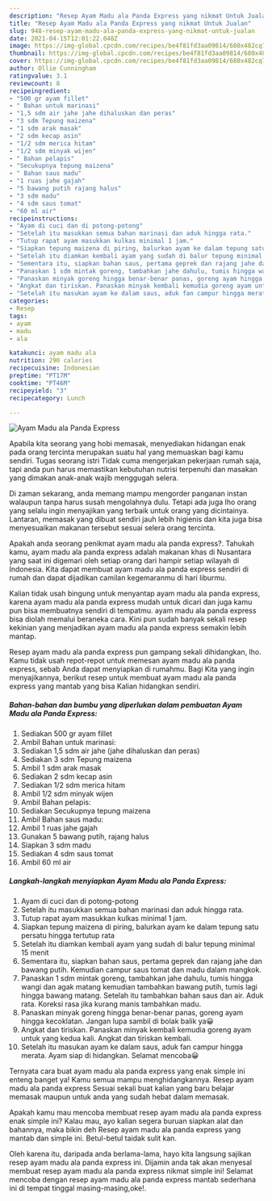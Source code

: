 ```yaml
---
description: "Resep Ayam Madu ala Panda Express yang nikmat Untuk Jualan"
title: "Resep Ayam Madu ala Panda Express yang nikmat Untuk Jualan"
slug: 948-resep-ayam-madu-ala-panda-express-yang-nikmat-untuk-jualan
date: 2021-04-15T12:01:22.048Z
image: https://img-global.cpcdn.com/recipes/be4f81fd3aa09814/680x482cq70/ayam-madu-ala-panda-express-foto-resep-utama.jpg
thumbnail: https://img-global.cpcdn.com/recipes/be4f81fd3aa09814/680x482cq70/ayam-madu-ala-panda-express-foto-resep-utama.jpg
cover: https://img-global.cpcdn.com/recipes/be4f81fd3aa09814/680x482cq70/ayam-madu-ala-panda-express-foto-resep-utama.jpg
author: Ollie Cunningham
ratingvalue: 3.1
reviewcount: 8
recipeingredient:
- "500 gr ayam fillet"
- " Bahan untuk marinasi"
- "1,5 sdm air jahe jahe dihaluskan dan peras"
- "3 sdm Tepung maizena"
- "1 sdm arak masak"
- "2 sdm kecap asin"
- "1/2 sdm merica hitam"
- "1/2 sdm minyak wijen"
- " Bahan pelapis"
- "Secukupnya tepung maizena"
- " Bahan saus madu"
- "1 ruas jahe gajah"
- "5 bawang putih rajang halus"
- "3 sdm madu"
- "4 sdm saus tomat"
- "60 ml air"
recipeinstructions:
- "Ayam di cuci dan di potong-potong"
- "Setelah itu masukkan semua bahan marinasi dan aduk hingga rata."
- "Tutup rapat ayam masukkan kulkas minimal 1 jam."
- "Siapkan tepung maizena di piring, balurkan ayam ke dalam tepung satu persatu hingga tertutup rata"
- "Setelah itu diamkan kembali ayam yang sudah di balur tepung minimal 15 menit"
- "Sementara itu, siapkan bahan saus, pertama geprek dan rajang jahe dan bawang putih. Kemudian campur saus tomat dan madu dalam mangkok."
- "Panaskan 1 sdm mintak goreng, tambahkan jahe dahulu, tumis hingga wangi dan agak matang kemudian tambahkan bawang putih, tumis lagi hingga bawang matang. Setelah itu tambahkan bahan saus dan air. Aduk rata. Koreksi rasa jika kurang manis tambahkan madu."
- "Panaskan minyak goreng hingga benar-benar panas, goreng ayam hingga kecoklatan. Jangan lupa sambil di bolak balik ya😀"
- "Angkat dan tiriskan. Panaskan minyak kembali kemudia goreng ayam untuk yang kedua kali. Angkat dan tiriskan kembali."
- "Setelah itu masukan ayam ke dalam saus, aduk fan campur hingga merata. Ayam siap di hidangkan. Selamat mencoba😀"
categories:
- Resep
tags:
- ayam
- madu
- ala

katakunci: ayam madu ala 
nutrition: 290 calories
recipecuisine: Indonesian
preptime: "PT17M"
cooktime: "PT46M"
recipeyield: "3"
recipecategory: Lunch

---
```



![Ayam Madu ala Panda Express](https://img-global.cpcdn.com/recipes/be4f81fd3aa09814/680x482cq70/ayam-madu-ala-panda-express-foto-resep-utama.jpg)

Apabila kita seorang yang hobi memasak, menyediakan hidangan enak pada orang tercinta merupakan suatu hal yang memuaskan bagi kamu sendiri. Tugas seorang istri Tidak cuma mengerjakan pekerjaan rumah saja, tapi anda pun harus memastikan kebutuhan nutrisi terpenuhi dan masakan yang dimakan anak-anak wajib menggugah selera.

Di zaman  sekarang, anda memang mampu mengorder panganan instan walaupun tanpa harus susah mengolahnya dulu. Tetapi ada juga lho orang yang selalu ingin menyajikan yang terbaik untuk orang yang dicintainya. Lantaran, memasak yang dibuat sendiri jauh lebih higienis dan kita juga bisa menyesuaikan makanan tersebut sesuai selera orang tercinta. 



Apakah anda seorang penikmat ayam madu ala panda express?. Tahukah kamu, ayam madu ala panda express adalah makanan khas di Nusantara yang saat ini digemari oleh setiap orang dari hampir setiap wilayah di Indonesia. Kita dapat membuat ayam madu ala panda express sendiri di rumah dan dapat dijadikan camilan kegemaranmu di hari liburmu.

Kalian tidak usah bingung untuk menyantap ayam madu ala panda express, karena ayam madu ala panda express mudah untuk dicari dan juga kamu pun bisa membuatnya sendiri di tempatmu. ayam madu ala panda express bisa diolah memalui beraneka cara. Kini pun sudah banyak sekali resep kekinian yang menjadikan ayam madu ala panda express semakin lebih mantap.

Resep ayam madu ala panda express pun gampang sekali dihidangkan, lho. Kamu tidak usah repot-repot untuk memesan ayam madu ala panda express, sebab Anda dapat menyiapkan di rumahmu. Bagi Kita yang ingin menyajikannya, berikut resep untuk membuat ayam madu ala panda express yang mantab yang bisa Kalian hidangkan sendiri.

<!--inarticleads1-->

##### Bahan-bahan dan bumbu yang diperlukan dalam pembuatan Ayam Madu ala Panda Express:

1. Sediakan 500 gr ayam fillet
1. Ambil  Bahan untuk marinasi:
1. Sediakan 1,5 sdm air jahe (jahe dihaluskan dan peras)
1. Sediakan 3 sdm Tepung maizena
1. Ambil 1 sdm arak masak
1. Sediakan 2 sdm kecap asin
1. Sediakan 1/2 sdm merica hitam
1. Ambil 1/2 sdm minyak wijen
1. Ambil  Bahan pelapis:
1. Sediakan Secukupnya tepung maizena
1. Ambil  Bahan saus madu:
1. Ambil 1 ruas jahe gajah
1. Gunakan 5 bawang putih, rajang halus
1. Siapkan 3 sdm madu
1. Sediakan 4 sdm saus tomat
1. Ambil 60 ml air




<!--inarticleads2-->

##### Langkah-langkah menyiapkan Ayam Madu ala Panda Express:

1. Ayam di cuci dan di potong-potong
1. Setelah itu masukkan semua bahan marinasi dan aduk hingga rata.
1. Tutup rapat ayam masukkan kulkas minimal 1 jam.
1. Siapkan tepung maizena di piring, balurkan ayam ke dalam tepung satu persatu hingga tertutup rata
1. Setelah itu diamkan kembali ayam yang sudah di balur tepung minimal 15 menit
1. Sementara itu, siapkan bahan saus, pertama geprek dan rajang jahe dan bawang putih. Kemudian campur saus tomat dan madu dalam mangkok.
1. Panaskan 1 sdm mintak goreng, tambahkan jahe dahulu, tumis hingga wangi dan agak matang kemudian tambahkan bawang putih, tumis lagi hingga bawang matang. Setelah itu tambahkan bahan saus dan air. Aduk rata. Koreksi rasa jika kurang manis tambahkan madu.
1. Panaskan minyak goreng hingga benar-benar panas, goreng ayam hingga kecoklatan. Jangan lupa sambil di bolak balik ya😀
1. Angkat dan tiriskan. Panaskan minyak kembali kemudia goreng ayam untuk yang kedua kali. Angkat dan tiriskan kembali.
1. Setelah itu masukan ayam ke dalam saus, aduk fan campur hingga merata. Ayam siap di hidangkan. Selamat mencoba😀




Ternyata cara buat ayam madu ala panda express yang enak simple ini enteng banget ya! Kamu semua mampu menghidangkannya. Resep ayam madu ala panda express Sesuai sekali buat kalian yang baru belajar memasak maupun untuk anda yang sudah hebat dalam memasak.

Apakah kamu mau mencoba membuat resep ayam madu ala panda express enak simple ini? Kalau mau, ayo kalian segera buruan siapkan alat dan bahannya, maka bikin deh Resep ayam madu ala panda express yang mantab dan simple ini. Betul-betul taidak sulit kan. 

Oleh karena itu, daripada anda berlama-lama, hayo kita langsung sajikan resep ayam madu ala panda express ini. Dijamin anda tak akan menyesal membuat resep ayam madu ala panda express nikmat simple ini! Selamat mencoba dengan resep ayam madu ala panda express mantab sederhana ini di tempat tinggal masing-masing,oke!.


